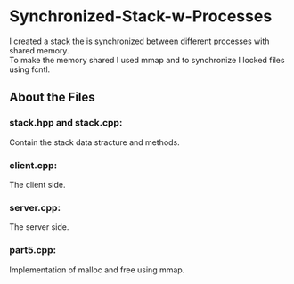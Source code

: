 # Synchronized-Stack-w-Processes
I created a stack the is synchronized between different processes with shared memory.  
To make the memory shared I used mmap and to synchronize I locked files using fcntl.
## About the Files
### stack.hpp and stack.cpp:
Contain the stack data stracture and methods.
### client.cpp:
The client side.
### server.cpp:
The server side.
### part5.cpp:
Implementation of malloc and free using mmap.
